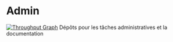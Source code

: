 # Admin
[![Throughput Graph](https://graphs.waffle.io/RoboCupULaval/Admin/throughput.svg)](https://waffle.io/RoboCupULaval/Admin/metrics/throughput) 
Dépôts pour les tâches administratives et la documentation
